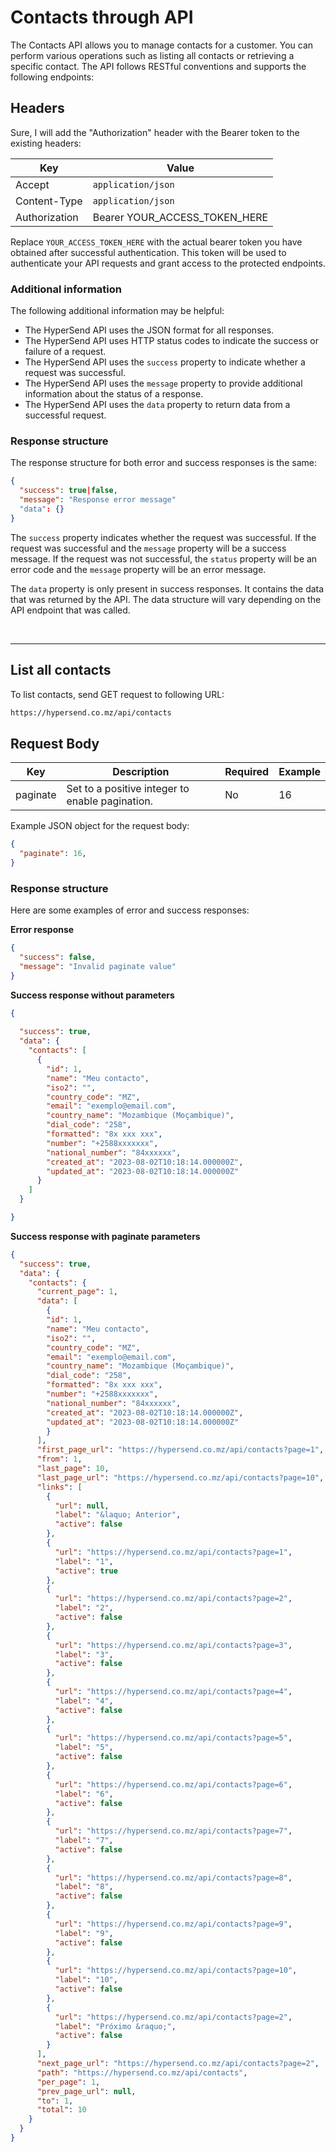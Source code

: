 # Contacts through API

The Contacts API allows you to manage contacts for a customer. You can perform various operations such as listing all contacts or retrieving a specific contact. The API follows RESTful conventions and supports the following endpoints:

## Headers
Sure, I will add the "Authorization" header with the Bearer token to the existing headers:

| Key              | Value                                    |
| ---------------- | ---------------------------------------- |
| Accept           | `application/json`                       |
| Content-Type     | `application/json`                       |
| Authorization    | Bearer YOUR_ACCESS_TOKEN_HERE            |

Replace `YOUR_ACCESS_TOKEN_HERE` with the actual bearer token you have obtained after successful authentication. This token will be used to authenticate your API requests and grant access to the protected endpoints.


### Additional information

The following additional information may be helpful:

- The HyperSend API uses the JSON format for all responses.
- The HyperSend API uses HTTP status codes to indicate the success or failure of a request.
- The HyperSend API uses the `success` property to indicate whether a request was successful.
- The HyperSend API uses the `message` property to provide additional information about the status of a response.
- The HyperSend API uses the `data` property to return data from a successful request.

### Response structure

The response structure for both error and success responses is the same:

```json
{
  "success": true|false,
  "message": "Response error message"
  "data": {}
}
```

The `success` property indicates whether the request was successful. If the request was successful and the `message` property will be a success message. If the request was not successful, the `status` property will be an error code and the `message` property will be an error message.

The `data` property is only present in success responses. It contains the data that was returned by the API. The data structure will vary depending on the API endpoint that was called.

<br>
<hr>

## List all contacts

To list contacts, send GET request to following URL:

```txt
https://hypersend.co.mz/api/contacts
```

## Request Body

| Key                | Description                                                                             | Required | Example                                          |
| ------------------ | --------------------------------------------------------------------------------------- | -------- | ------------------------------------------------ |
| paginate        | Set to a positive integer to enable pagination.                            | No      | 16                         |


Example JSON object for the request body:

```json
{
  "paginate": 16,
}
```

<!-- ![Request Payment Link](./images/api-url-request.png) -->

### Response structure

Here are some examples of error and success responses:

**Error response**

```json
{
  "success": false,
  "message": "Invalid paginate value"
}
```

**Success response without parameters**

```json
{
  
  "success": true,
  "data": {
    "contacts": [
      {
        "id": 1,
        "name": "Meu contacto",
        "iso2": "",
        "country_code": "MZ",
        "email": "exemplo@email.com",
        "country_name": "Mozambique (Moçambique)",
        "dial_code": "258",
        "formatted": "8x xxx xxx",
        "number": "+2588xxxxxxx",
        "national_number": "84xxxxxx",
        "created_at": "2023-08-02T10:18:14.000000Z",
        "updated_at": "2023-08-02T10:18:14.000000Z"
      }
    ]
  }

}
```

**Success response with paginate parameters**


```json
{
  "success": true,
  "data": {
    "contacts": {
      "current_page": 1,
      "data": [
        {
        "id": 1,
        "name": "Meu contacto",
        "iso2": "",
        "country_code": "MZ",
        "email": "exemplo@email.com",
        "country_name": "Mozambique (Moçambique)",
        "dial_code": "258",
        "formatted": "8x xxx xxx",
        "number": "+2588xxxxxxx",
        "national_number": "84xxxxxx",
        "created_at": "2023-08-02T10:18:14.000000Z",
        "updated_at": "2023-08-02T10:18:14.000000Z"
        }
      ],
      "first_page_url": "https://hypersend.co.mz/api/contacts?page=1",
      "from": 1,
      "last_page": 10,
      "last_page_url": "https://hypersend.co.mz/api/contacts?page=10",
      "links": [
        {
          "url": null,
          "label": "&laquo; Anterior",
          "active": false
        },
        {
          "url": "https://hypersend.co.mz/api/contacts?page=1",
          "label": "1",
          "active": true
        },
        {
          "url": "https://hypersend.co.mz/api/contacts?page=2",
          "label": "2",
          "active": false
        },
        {
          "url": "https://hypersend.co.mz/api/contacts?page=3",
          "label": "3",
          "active": false
        },
        {
          "url": "https://hypersend.co.mz/api/contacts?page=4",
          "label": "4",
          "active": false
        },
        {
          "url": "https://hypersend.co.mz/api/contacts?page=5",
          "label": "5",
          "active": false
        },
        {
          "url": "https://hypersend.co.mz/api/contacts?page=6",
          "label": "6",
          "active": false
        },
        {
          "url": "https://hypersend.co.mz/api/contacts?page=7",
          "label": "7",
          "active": false
        },
        {
          "url": "https://hypersend.co.mz/api/contacts?page=8",
          "label": "8",
          "active": false
        },
        {
          "url": "https://hypersend.co.mz/api/contacts?page=9",
          "label": "9",
          "active": false
        },
        {
          "url": "https://hypersend.co.mz/api/contacts?page=10",
          "label": "10",
          "active": false
        },
        {
          "url": "https://hypersend.co.mz/api/contacts?page=2",
          "label": "Próximo &raquo;",
          "active": false
        }
      ],
      "next_page_url": "https://hypersend.co.mz/api/contacts?page=2",
      "path": "https://hypersend.co.mz/api/contacts",
      "per_page": 1,
      "prev_page_url": null,
      "to": 1,
      "total": 10
    }
  }
}
```
